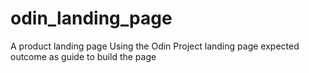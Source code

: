 # odin_landing_page

A product landing page
Using the Odin Project landing page expected outcome as guide to build the page
